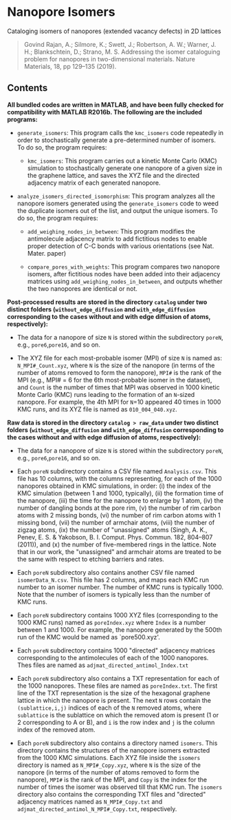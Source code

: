 # Nanopore Isomers

Cataloging isomers of nanopores (extended vacancy defects) in 2D lattices

> Govind Rajan, A.; Silmore, K.; Swett, J.; Robertson, A. W.; Warner, J. H.; Blankschtein, D.; Strano, M. S. Addressing the isomer cataloguing problem for nanopores in two-dimensional materials. Nature Materials, 18, pp 129–135 (2019).

## Contents

**All bundled codes are written in MATLAB, and have been fully checked for compatibility with MATLAB R2016b. The following are the included programs:**

* `generate_isomers`: This program calls the `kmc_isomers` code repeatedly in order to stochastically generate a pre-determined number of isomers. To do so, the program requires:

  * `kmc_isomers`: This program carries out a kinetic Monte Carlo (KMC) simulation to stochastically generate one nanopore of a given size in the graphene lattice, and saves the XYZ file and the directed adjacency matrix of each generated nanopore.

* `analyze_isomers_directed_isomorphism`: This program analyzes all the nanopore isomers generated using the `generate_isomers` code to weed the duplicate isomers out of the list, and output the unique isomers. To do so, the program requires:

  * `add_weighing_nodes_in_between`: This program modifies the antimolecule adjacency matrix to add fictitious nodes to enable proper detection of C-C bonds with various orientations (see Nat. Mater. paper)

  * `compare_pores_with_weights`: This program compares two nanopore isomers, after fictitious nodes have been added into their adjacency matrices using `add_weighing_nodes_in_between`, and outputs whether the two nanopores are identical or not. 

 **Post-processed results are stored in the directory `catalog` under two distinct folders (`without_edge_diffusion` and `with_edge_diffusion` corresponding to the cases without and with edge diffusion of atoms, respectively):**
 
 * The data for a nanopore of size `N` is stored within the subdirectory `poreN`, e.g., `pore6`,`pore16`, and so on.
 
 * The XYZ file for each most-probable isomer (MPI) of size `N` is named as: `N_MPI#_Count.xyz`, where `N` is the size of the nanopore (in terms of the number of atoms removed to form the nanopore), `MPI#` is the rank of the MPI (e.g., MPI# = 6 for the 6th most-probable isomer in the dataset), and `Count` is the number of times that MPI was observed in 1000 kinetic Monte Carlo (KMC) runs leading to the formation of an `N`-sized nanopore. For example, the 4th MPI for `N`=10 appeared 40 times in 1000 KMC runs, and its XYZ file is named as `010_004_040.xyz`.
 
**Raw data is stored in the directory `catalog > raw_data` under two distinct folders (`without_edge_diffusion` and `with_edge_diffusion` corresponding to the cases without and with edge diffusion of atoms, respectively):**
 
 * The data for a nanopore of size `N` is stored within the subdirectory `poreN`, e.g., `pore6`,`pore16`, and so on.
 
 * Each `poreN` subdirectory contains a CSV file named `Analysis.csv`. This file has 10 columns, with the columns representing, for each of the 1000 nanopores obtained in KMC simulations, in order: (i) the index of the KMC simulation (between 1 and 1000, typically), (ii) the formation time of the nanopore, (iii) the time for the nanopore to enlarge by 1 atom, (iv) the number of dangling bonds at the pore rim, (v) the number of rim carbon atoms with 2 missing bonds, (vi) the number of rim carbon atoms with 1 missing bond, (vii) the number of armchair atoms, (viii) the number of zigzag atoms, (ix) the number of "unassigned" atoms (Singh, A. K., Penev, E. S. & Yakobson, B. I. Comput. Phys. Commun. 182, 804–807 (2011)), and (x) the number of five-membered rings in the lattice. Note that in our work, the "unassigned" and armchair atoms are treated to be the same with respect to etching barriers and rates.
 
 * Each `poreN` subdirectory also contains another CSV file named `isomerData_N.csv`. This file has 2 columns, and maps each KMC run number to an isomer number. The number of KMC runs is typically 1000. Note that the number of isomers is typically less than the number of KMC runs.
 
 * Each `poreN` subdirectory contains 1000 XYZ files (corresponding to the 1000 KMC runs) named as `poreIndex.xyz` where `Index` is a number between 1 and 1000. For example, the nanopore generated by the 500th run of the KMC would be named as `pore500.xyz'.
 
 * Each `poreN` subdirectory contains 1000 "directed" adjacency matrices corresponding to the antimolecules of each of the 1000 nanopores. Thes files are named as `adjmat_directed_antimol_Index.txt`
 
 * Each `poreN` subdirectory also contains a TXT representation for each of the 1000 nanopores. These files are named as `poreIndex.txt`. The first line of the TXT representation is the size of the hexagonal graphene lattice in which the nanopore is present. The next `N` rows contain the `(sublattice,i,j)` indices of each of the `N` removed atoms, where `sublattice` is the sublattice on which the removed atom is present (1 or 2 corresponding to A or B), and `i` is the row index and `j` is the column index of the removed atom.
 
 * Each `poreN` subdirectory also contains a directory named `isomers`. This directory contains the structures of the nanopore isomers extracted from the 1000 KMC simulations. Each XYZ file inside the `isomers` directory is named as `N_MPI#_Copy.xyz`, where `N` is the size of the nanopore (in terms of the number of atoms removed to form the nanopore), `MPI#` is the rank of the MPI, and `Copy` is the index for the number of times the isomer was observed till that KMC run. The `isomers` directory also contains the corresponding TXT files and "directed" adjacency matrices named as `N_MPI#_Copy.txt` and `adjmat_directed_antimol_N_MPI#_Copy.txt`, respectively.

